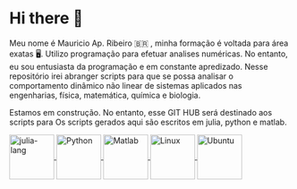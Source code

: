 # Hi there 👋
Meu nome é Mauricio Ap. Ribeiro 🇧🇷 , minha formação é voltada para área exatas 🖥️. Utilizo programação para efetuar analises numéricas. No entanto, eu sou entusiasta da programação e em constante apredizado. Nesse repositório irei abranger scripts para que se possa analisar o comportamento dinâmico não linear de sistemas aplicados nas engenharias, física, matemática, química e biologia.

Estamos em construção. No entanto, esse GIT HUB será destinado aos scripts para 
Os scripts gerados aqui são escritos em julia, python e matlab.
  
  <a href="https://julialang.org/">
  <img align = "center" alt= "julia-lang" heigth = "60" width="80" src="https://cdn.jsdelivr.net/gh/devicons/devicon/icons/julia/julia-original-wordmark.svg"  style="max-width100%;"/>
  </a>
  
  <a href="https://www.python.org/">
   <img align = "center" alt= "Python" heigth = "60" width="80" src="https://cdn.jsdelivr.net/gh/devicons/devicon/icons/python/python-original-wordmark.svg" style="max-width100%;"/>
  </a>
  
  <a href="https://www.mathworks.com/products/matlab.html">
   <img align = "center" alt= "Matlab" heigth = "60" width="80" src="https://cdn.jsdelivr.net/gh/devicons/devicon/icons/matlab/matlab-original.svg"  style="max-width100%;"/>
  </a>
  
  
  <a href = "https://www.linux.org">
   <img align = "center" alt= "Linux" heigth = "60" width="80" src="https://cdn.jsdelivr.net/gh/devicons/devicon/icons/linux/linux-original.svg"  style="max-width100%;"/>
  </a>
  <a href = "https://www.ubuntu.org">
   <img align = "center" alt= "Ubuntu" heigth = "60" width="80" src="https://cdn.jsdelivr.net/gh/devicons/devicon/icons/ubuntu/ubuntu-plain.svg" style="max-width100%;" />
  
<!--
**ScienceMau/ScienceMau** is a ✨ _special_ ✨ repository because its `README.md` (this file) appears on your GitHub profile.

Here are some ideas to get you started:

- 🔭 I’m currently working on ...
- 🌱 I’m currently learning ...
- 👯 I’m looking to collaborate on ...
- 🤔 I’m looking for help with ...
- 💬 Ask me about ...
- 📫 How to reach me: ...
- 😄 Pronouns: ...
- ⚡ Fun fact: ...
-->
